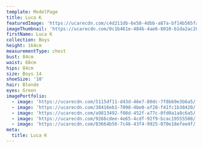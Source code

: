 ```yaml
---
template: ModelPage
title: Luca K
featuredImage: 'https://ucarecdn.com/c4d211db-6e50-4dbb-a87a-bf14b565fa76/'
imageThumbnail: 'https://ucarecdn.com/0c1b461e-484b-4ae6-8010-b1da2ac28f9e/'
firstName: Luca K
collection: Boys
height: 164cm
measurementType: chest
bust: 84cm
waist: 68cm
hips: 84cm
size: Boys 14
shoeSize: '10'
hair: Blonde
eyes: Green
imagePortfolio:
  - image: 'https://ucarecdn.com/5115df11-d43d-46e7-80dc-7f8b69e3b6a5/'
  - image: 'https://ucarecdn.com/38416eb1-7098-4be0-af28-f41fc1b38420/'
  - image: 'https://ucarecdn.com/a9813492-f08d-452f-a77c-0fd0a1a8c6a5/'
  - image: 'https://ucarecdn.com/9266cdee-4e65-4cdf-92f9-bcac19555508/'
  - image: 'https://ucarecdn.com/03664b56-7c46-43f4-9925-070e18efee4f/'
meta:
  title: Luca K
---
```


